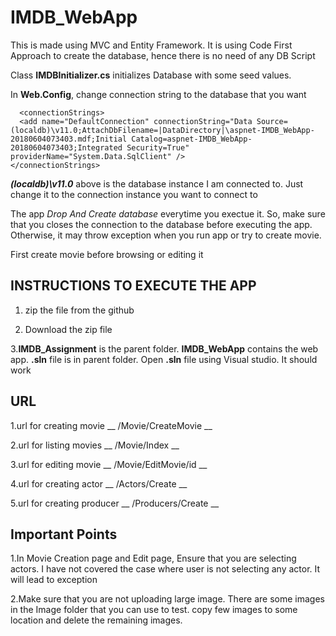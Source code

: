 
# IMDB_WebApp
This is made using MVC and Entity Framework.
It is using Code First Approach to create the database, hence there is no need of any DB Script

Class __IMDBInitializer.cs__ initializes Database with some seed values. 

In __Web.Config__, change connection string to the database that you want
  ```
    <connectionStrings>
    <add name="DefaultConnection" connectionString="Data Source=(localdb)\v11.0;AttachDbFilename=|DataDirectory|\aspnet-IMDB_WebApp-20180604073403.mdf;Initial Catalog=aspnet-IMDB_WebApp-20180604073403;Integrated Security=True" providerName="System.Data.SqlClient" />
  </connectionStrings>
  ```
  
  ***(localdb)\v11.0*** above  is the database instance I am connected to. Just change it to the connection instance you want to connect to

The app _Drop And Create database_ everytime you exectue it. So, make sure that you closes the connection to the database before executing the app. Otherwise, it may throw exception when you run app or try to create movie.

First create movie before browsing or editing it



## INSTRUCTIONS TO EXECUTE THE APP

1. zip the file from the github

2. Download the zip file

3.__IMDB_Assignment__ is the parent folder. __IMDB_WebApp__ contains the web app. __.sln__ file is in parent folder. Open __.sln__ file using Visual studio. It should work


## URL
1.url for creating movie  __ /Movie/CreateMovie __

2.url for listing movies  __ /Movie/Index __

3.url for editing movie   __ /Movie/EditMovie/id __

4.url for creating actor  __ /Actors/Create __

5.url for creating producer  __ /Producers/Create __

## Important Points
1.In Movie Creation page and Edit page, Ensure that you are selecting actors. I have not covered the case where user is not selecting any actor. It will lead to exception

2.Make sure that you are not uploading large image. There are some images in the Image folder that you can use to test. copy few images to some location and delete the remaining images.